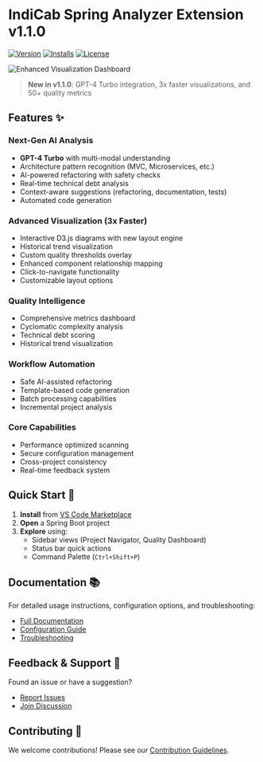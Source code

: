# IndiCab Spring Analyzer Extension v1.1.0

[![Version](https://img.shields.io/visual-studio-marketplace/v/indicab.spring-analyzer)](https://marketplace.visualstudio.com/items?itemName=indicab.spring-analyzer)
[![Installs](https://img.shields.io/visual-studio-marketplace/i/indicab.spring-analyzer)](https://marketplace.visualstudio.com/items?itemName=indicab.spring-analyzer)
[![License](https://img.shields.io/github/license/indicab/vscode-extension)](LICENSE)

![Enhanced Visualization Dashboard](./assets/screenshot.png)

> **New in v1.1.0**: GPT-4 Turbo integration, 3x faster visualizations, and 50+ quality metrics

## Features ✨

### Next-Gen AI Analysis
- **GPT-4 Turbo** with multi-modal understanding
- Architecture pattern recognition (MVC, Microservices, etc.)
- AI-powered refactoring with safety checks
- Real-time technical debt analysis
- Context-aware suggestions (refactoring, documentation, tests)
- Automated code generation

### Advanced Visualization (3x Faster)
- Interactive D3.js diagrams with new layout engine
- Historical trend visualization
- Custom quality thresholds overlay
- Enhanced component relationship mapping
- Click-to-navigate functionality
- Customizable layout options

### Quality Intelligence
- Comprehensive metrics dashboard
- Cyclomatic complexity analysis
- Technical debt scoring
- Historical trend visualization

### Workflow Automation
- Safe AI-assisted refactoring
- Template-based code generation
- Batch processing capabilities
- Incremental project analysis

### Core Capabilities
- Performance optimized scanning
- Secure configuration management
- Cross-project consistency
- Real-time feedback system

## Quick Start 🚀

1. **Install** from [VS Code Marketplace](https://marketplace.visualstudio.com/items?itemName=indicab.spring-analyzer)
2. **Open** a Spring Boot project
3. **Explore** using:
   - Sidebar views (Project Navigator, Quality Dashboard)
   - Status bar quick actions
   - Command Palette (`Ctrl+Shift+P`)

## Documentation 📚

For detailed usage instructions, configuration options, and troubleshooting:

- [Full Documentation](./DOCUMENTATION.md)
- [Configuration Guide](./DOCUMENTATION.md#configuration)
- [Troubleshooting](./DOCUMENTATION.md#troubleshooting)

## Feedback & Support 💬

Found an issue or have a suggestion?
- [Report Issues](https://github.com/indicab/vscode-extension/issues)
- [Join Discussion](https://github.com/indicab/vscode-extension/discussions)

## Contributing 🤝

We welcome contributions! Please see our [Contribution Guidelines](CONTRIBUTING.md).
